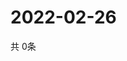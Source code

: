 # 2022-02-26
  共 0条

  <!-- BEGIN -->
  <!-- 最后更新时间Sat Feb 26 2022 14:03:55 GMT+0000 (Coordinated Universal Time) -->
  
  <!-- END -->
  
  